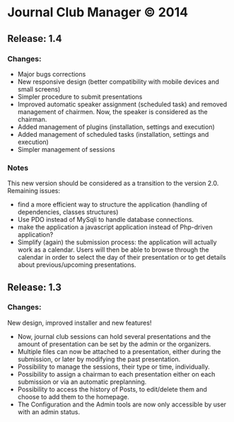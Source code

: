 # Journal Club Manager &copy; 2014

## Release: 1.4
### Changes:
- Major bugs corrections
- New responsive design (better compatibility with mobile devices and small screens)
- Simpler procedure to submit presentations
- Improved automatic speaker assignment (scheduled task) and removed management of chairmen. Now, the speaker is considered as the chairman.
- Added management of plugins (installation, settings and execution)
- Added management of scheduled tasks (installation, settings and execution)
- Simpler management of sessions

### Notes
This new version should be considered as a transition to the version 2.0.
Remaining issues:
- find a more efficient way to structure the application (handling of dependencies, classes structures)
- Use PDO instead of MySqli to handle database connections.
- make the application a javascript application instead of Php-driven application?
- Simplify (again) the submission process: the application will actually work as a calendar. Users will then be able to browse through the calendar in order to select the day of their
presentation or to get details about previous/upcoming presentations.

## Release: 1.3
### Changes:
New design, improved installer and new features!
- Now, journal club sessions can hold several presentations and the amount of presentation can be set by the admin or the organizers.
- Multiple files can now be attached to a presentation, either during the submission, or later by modifying the past presentation.
- Possibility to manage the sessions, their type or time, individually.
- Possibility to assign a chairman to each presentation either on each submission or via an automatic preplanning.
- Possibility to access the history of Posts, to edit/delete them and choose to add them to the homepage.
- The Configuration and the Admin tools are now only accessible by user with an admin status.


